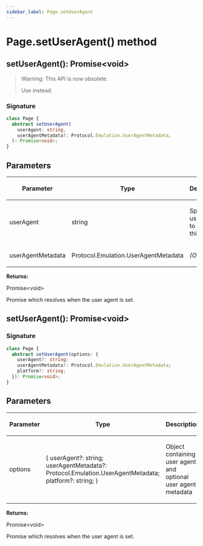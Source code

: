 ```yaml
---
sidebar_label: Page.setUserAgent
---
```


# Page.setUserAgent() method

<h2 id="setUserAgent">setUserAgent(): Promise&lt;void&gt;</h2>

> Warning: This API is now obsolete.
>
> Use instead.

### Signature

```typescript
class Page {
  abstract setUserAgent(
    userAgent: string,
    userAgentMetadata?: Protocol.Emulation.UserAgentMetadata,
  ): Promise<void>;
}
```

## Parameters

<table><thead><tr><th>

Parameter

</th><th>

Type

</th><th>

Description

</th></tr></thead>
<tbody><tr><td>

userAgent

</td><td>

string

</td><td>

Specific user agent to use in this page

</td></tr>
<tr><td>

userAgentMetadata

</td><td>

Protocol.Emulation.UserAgentMetadata

</td><td>

_(Optional)_

</td></tr>
</tbody></table>

**Returns:**

Promise&lt;void&gt;

Promise which resolves when the user agent is set.

<h2 id="setUserAgent-1">setUserAgent(): Promise&lt;void&gt;</h2>

### Signature

```typescript
class Page {
  abstract setUserAgent(options: {
    userAgent?: string;
    userAgentMetadata?: Protocol.Emulation.UserAgentMetadata;
    platform?: string;
  }): Promise<void>;
}
```

## Parameters

<table><thead><tr><th>

Parameter

</th><th>

Type

</th><th>

Description

</th></tr></thead>
<tbody><tr><td>

options

</td><td>

&#123; userAgent?: string; userAgentMetadata?: Protocol.Emulation.UserAgentMetadata; platform?: string; &#125;

</td><td>

Object containing user agent and optional user agent metadata

</td></tr>
</tbody></table>

**Returns:**

Promise&lt;void&gt;

Promise which resolves when the user agent is set.
